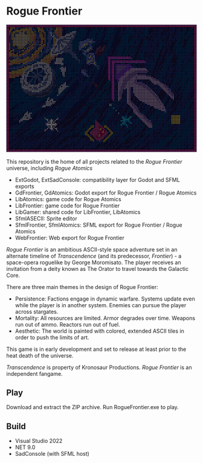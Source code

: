 # Rogue Frontier
![Cover](LibFrontier/Assets/unused/Poster.png)

This repository is the home of all projects related to the  _Rogue Frontier_ universe, including *Rogue Atomics*
- ExtGodot, ExtSadConsole: compatibility layer for Godot and SFML exports
- GdFrontier, GdAtomics: Godot export for Rogue Frontier / Rogue Atomics
- LibAtomics: game code for Rogue Atomics
- LibFrontier: game code for Rogue Frontier
- LibGamer: shared code for LibFrontier, LibAtomics
- SfmlASECII: Sprite editor
- SfmlFrontier, SfmlAtomics: SFML export for Rogue Frontier / Rogue Atomics
- WebFrontier: Web export for Rogue Frontier

_Rogue Frontier_ is an ambitious ASCII-style space adventure set in an alternate timeline of *Transcendence* (and its predecessor, *Frontier*) - a space-opera roguelike by George Moromisato. The player receives an invitation from a deity known as The Orator to travel towards the Galactic Core. 

There are three main themes in the design of Rogue Frontier:
- Persistence: Factions engage in dynamic warfare. Systems update even while the player is in another system. Enemies can pursue the player across stargates.
- Mortality: All resources are limited. Armor degrades over time. Weapons run out of ammo. Reactors run out of fuel.
- Aesthetic: The world is painted with colored, extended ASCII tiles in order to push the limits of art.

This game is in early development and set to release at least prior to the heat death of the universe.

_Transcendence_ is property of Kronosaur Productions. _Rogue Frontier_ is an independent fangame.

## Play
Download and extract the ZIP archive. Run RogueFrontier.exe to play.

## Build
- Visual Studio 2022
- NET 9.0
- SadConsole (with SFML host)
